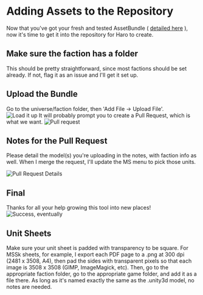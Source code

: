 # Adding Assets to the Repository

Now that you've got your fresh and tested AssetBundle ( [detailed here](https://github.com/ScornMandark/gundam-tts-assets/blob/main/Adding%20Assets/Add%20Unity%20Asset%20Bundling.md) ), now it's time to get it into the repository for Haro to create.

## Make sure the faction has a folder
This should be pretty straightforward, since most factions should be set already.  If not, flag it as an issue and I'll get it set up.

## Upload the Bundle
Go to the universe/faction folder, then 'Add File -> Upload File'.  
![Load it up](Add%20Assets$20To%20Repo/GitHub01Upload.png)
It will probably prompt you to create a Pull Request, which is what we want.
![Pull request](GitHub02PullRequest.png)

## Notes for the Pull Request
Please detail the model(s) you're uploading in the notes, with faction info as well.  When I merge the request, I'll update the MS menu to pick those units.

![Pull Request Details](GitHub03PullRequestSubmit.png)

## Final
Thanks for all your help growing this tool into new places!
![Success, eventually](GitHub04EventuallySuccess.png)

## Unit Sheets
Make sure your unit sheet is padded with transparency to be square.  For MSSk sheets, for example, I export each PDF page to a .png at 300 dpi (2481 x 3508, A4), then pad the sides with transparent pixels so that each image is 3508 x 3508 (GIMP, ImageMagick, etc).  Then, go to the appropriate faction folder, go to the appropriate game folder, and add it as a file there.  As long as it's named exactly the same as the .unity3d model, no notes are needed.
